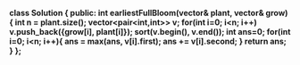 **class Solution {
public:
int earliestFullBloom(vector<int>& plant, vector<int>& grow) {
int n = plant.size();
vector<pair<int,int>> v;
for(int i=0; i<n; i++)
v.push_back({grow[i], plant[i]});
sort(v.begin(), v.end());
int ans=0;
for(int i=0; i<n; i++){
ans = max(ans, v[i].first);
ans += v[i].second;
}
return ans;
}
};**